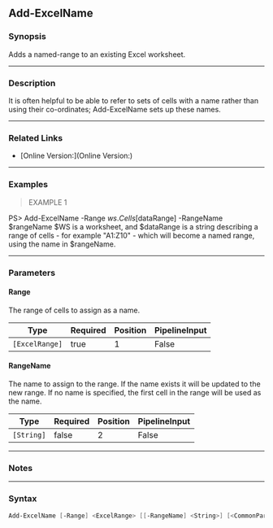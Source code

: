 Add-ExcelName
-------------

### Synopsis
Adds a named-range to an existing Excel worksheet.

---

### Description

It is often helpful to be able to refer to sets of cells with a name rather than using their co-ordinates; Add-ExcelName sets up these names.

---

### Related Links
* [Online Version:](Online Version:)

---

### Examples
> EXAMPLE 1

PS\> Add-ExcelName -Range $ws.Cells[$dataRange] -RangeName $rangeName
$WS is a worksheet, and $dataRange is a string describing a range of cells - for example "A1:Z10" - which will become a named range, using the name in $rangeName.

---

### Parameters
#### **Range**
The range of cells to assign as a name.

|Type          |Required|Position|PipelineInput|
|--------------|--------|--------|-------------|
|`[ExcelRange]`|true    |1       |False        |

#### **RangeName**
The name to assign to the range. If the name exists it will be updated to the new range. If no name is specified, the first cell in the range will be used as the name.

|Type      |Required|Position|PipelineInput|
|----------|--------|--------|-------------|
|`[String]`|false   |2       |False        |

---

### Notes

---

### Syntax
```PowerShell
Add-ExcelName [-Range] <ExcelRange> [[-RangeName] <String>] [<CommonParameters>]
```
